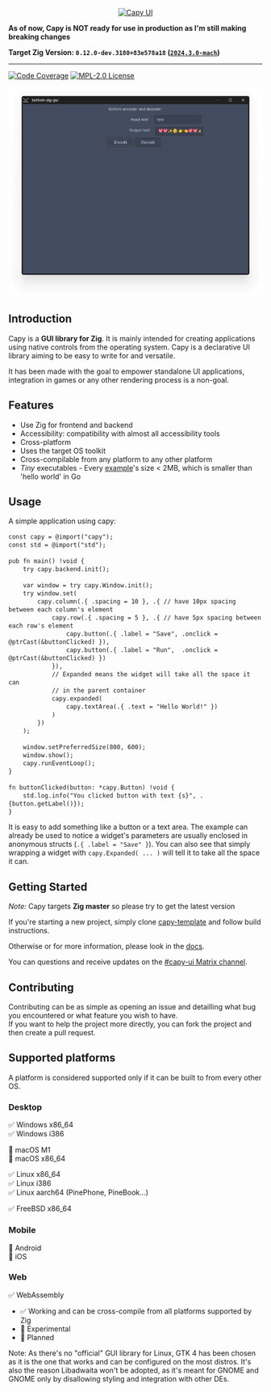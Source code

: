 <a href="https://capy-ui.org">
    <p align="center">
        <picture>
            <source media="(prefers-color-scheme: dark)" srcset="https://capy-ui.org/img/capy_big2_dark.png">
            <img src="https://capy-ui.org/capy_big2.png" alt="Capy UI" height="200px">
        </picture>
    </p>
</a>

**As of now, Capy is NOT ready for use in production as I'm still making breaking changes**

**Target Zig Version: `0.12.0-dev.3180+83e578a18` ([`2024.3.0-mach`](https://machengine.org/about/nominated-zig/))**

---

[![Code Coverage](https://img.shields.io/codecov/c/github/capy-ui/capy?style=for-the-badge)](https://app.codecov.io/gh/capy-ui/capy)
[![MPL-2.0 License](https://img.shields.io/github/license/capy-ui/capy?style=for-the-badge)](https://github.com/capy-ui/capy/blob/master/LICENSE)

![the glorius software in action](https://raw.githubusercontent.com/zenith391/bottom-zig-gui/main/.github/screenshot.png)

## Introduction

Capy is a **GUI library for Zig**. It is mainly intended for creating applications using native controls from the operating system.
Capy is a declarative UI library aiming to be easy to write for and versatile.

It has been made with the goal to empower standalone UI applications, integration in games or any other rendering process is a non-goal.

## Features
- Use Zig for frontend and backend
- Accessibility: compatibility with almost all accessibility tools
- Cross-platform
- Uses the target OS toolkit
- Cross-compilable from any platform to any other platform
- *Tiny* executables - Every [example](https://github.com/capy-ui/capy/tree/master/examples)'s size < 2MB, which is smaller than 'hello world' in Go

## Usage

A simple application using capy:

```zig
const capy = @import("capy");
const std = @import("std");

pub fn main() !void {
    try capy.backend.init();

    var window = try capy.Window.init();
    try window.set(
        capy.column(.{ .spacing = 10 }, .{ // have 10px spacing between each column's element
            capy.row(.{ .spacing = 5 }, .{ // have 5px spacing between each row's element
                capy.button(.{ .label = "Save", .onclick = @ptrCast(&buttonClicked) }),
                capy.button(.{ .label = "Run",  .onclick = @ptrCast(&buttonClicked) })
            }),
            // Expanded means the widget will take all the space it can
            // in the parent container
            capy.expanded(
                capy.textArea(.{ .text = "Hello World!" })
            )
        })
    );

    window.setPreferredSize(800, 600);
    window.show();
    capy.runEventLoop();
}

fn buttonClicked(button: *capy.Button) !void {
    std.log.info("You clicked button with text {s}", .{button.getLabel()});
}
```

It is easy to add something like a button or a text area. The example can already be used to notice a widget's parameters are usually enclosed in anonymous
structs (`.{ .label = "Save" }`). You can also see that simply wrapping a widget with `capy.Expanded( ... )` will tell it to take all the space it can.

## Getting Started

*Note:* Capy targets **Zig master** so please try to get the latest version

If you're starting a new project, simply clone [capy-template](https://github.com/capy-ui/capy-template) and follow build instructions.

Otherwise or for more information, please look in the [docs](https://capy-ui.org/docs/getting-started/installation).

You can questions and receive updates on the [#capy-ui Matrix channel](https://matrix.to/#/#capy-ui:matrix.org).

## Contributing
Contributing can be as simple as opening an issue and detailling what bug you encountered or what feature you wish to have.  
If you want to help the project more directly, you can fork the project and then create a pull request.

## Supported platforms

A platform is considered supported only if it can be built to from every other OS.

### Desktop

✅ Windows x86_64  
✅ Windows i386

🏃 macOS M1  
🏃 macOS x86_64  

✅ Linux x86_64  
✅ Linux i386  
✅ Linux aarch64 (PinePhone, PineBook...)  

✅ FreeBSD x86_64  

### Mobile

🧪 Android  
🏃 iOS

### Web

✅ WebAssembly  

- ✅ Working and can be cross-compile from all platforms supported by Zig
- 🧪 Experimental
- 🏃 Planned

Note: As there's no "official" GUI library for Linux, GTK 4 has been chosen as it is the one
that works and can be configured on the most distros. It's also the reason Libadwaita won't
be adopted, as it's meant for GNOME and GNOME only by disallowing styling and integration
with other DEs.

